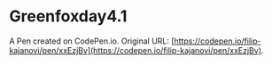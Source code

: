 # Greenfoxday4.1

A Pen created on CodePen.io. Original URL: [https://codepen.io/filip-kajanovi/pen/xxEzjBv](https://codepen.io/filip-kajanovi/pen/xxEzjBv).


